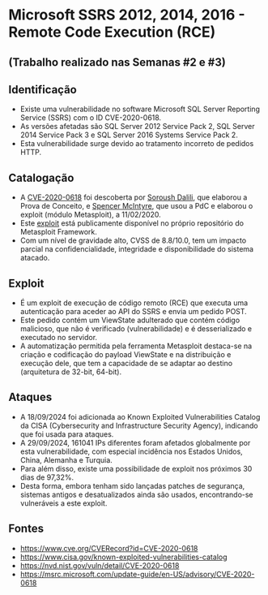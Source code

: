 # Microsoft SSRS 2012, 2014, 2016 - Remote Code Execution (RCE)

## (Trabalho realizado nas Semanas #2 e #3)

## Identificação

- Existe uma vulnerabilidade no software Microsoft SQL Server Reporting Service (SSRS) com o ID CVE-2020-0618.
- As versões afetadas são SQL Server 2012 Service Pack 2, SQL Server 2014 Service Pack 3 e SQL Server 2016 Systems Service Pack 2.
- Esta vulnerabilidade surge devido ao tratamento incorreto de pedidos HTTP.

## Catalogação

- A [CVE-2020-0618](https://www.cvedetails.com/cve/CVE-2020-0618/) foi descoberta por [Soroush Dalili](https://github.com/irsdl), que elaborou a Prova de Conceito, e [Spencer McIntyre](https://github.com/zeroSteiner), que usou a PdC e elaborou o exploit (módulo Metasploit), a 11/02/2020.
- Este [exploit](https://github.com/rapid7/metasploit-framework/blob/master/modules/exploits/windows/http/ssrs_navcorrector_viewstate.rb) está publicamente disponível no próprio repositório do Metasploit Framework.
- Com um nível de gravidade alto, CVSS de 8.8/10.0, tem um impacto parcial na confidencialidade, integridade e disponibilidade do sistema atacado.

## Exploit

- É um exploit de execução de código remoto (RCE) que executa uma autenticação para aceder ao API do SSRS e envia um pedido POST.
- Este pedido contém um ViewState adulterado que contém código malicioso, que não é verificado (vulnerabilidade) e é desserializado e executado no servidor.
- A automatização permitida pela ferramenta Metasploit destaca-se na criação e codificação do payload ViewState e na distribuição e execução dele, que tem a capacidade de se adaptar ao destino (arquitetura de 32-bit, 64-bit).

## Ataques

- A 18/09/2024 foi adicionada ao Known Exploited Vulnerabilities Catalog da CISA (Cybersecurity and Infrastructure Security Agency), indicando que foi usada para ataques.
- A 29/09/2024, 161041 IPs diferentes foram afetados globalmente por esta vulnerabilidade, com especial incidência nos Estados Unidos, China, Alemanha e Turquia.
- Para além disso, existe uma possibilidade de exploit nos próximos 30 dias de 97,32%.
- Desta forma, embora tenham sido lançadas patches de segurança, sistemas antigos e desatualizados ainda são usados, encontrando-se vulneráveis a este exploit.

## Fontes

- https://www.cve.org/CVERecord?id=CVE-2020-0618
- https://www.cisa.gov/known-exploited-vulnerabilities-catalog
- https://nvd.nist.gov/vuln/detail/CVE-2020-0618
- https://msrc.microsoft.com/update-guide/en-US/advisory/CVE-2020-0618
